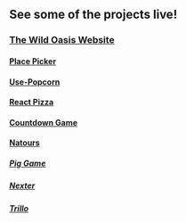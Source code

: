 ## See some of the projects live!
### [The Wild Oasis Website](https://the-wild-oasis-website-azure.vercel.app/)
#### [Place Picker](https://place-picker-nine.vercel.app/)  
#### [Use-Popcorn](https://use-popcorn-nu-six.vercel.app/)
#### [React Pizza](https://react-pizza-mu-roan.vercel.app/)  
#### [Countdown Game](https://countdown-game-ruby.vercel.app/)  
#### [Natours](https://natours-sass-theta.vercel.app/)
##### [Pig Game](https://pig-game-phi-roan.vercel.app/)
##### [Nexter](https://nexter-pied-pi.vercel.app/)  
##### [Trillo](https://trillo-beryl-kappa.vercel.app/)  
